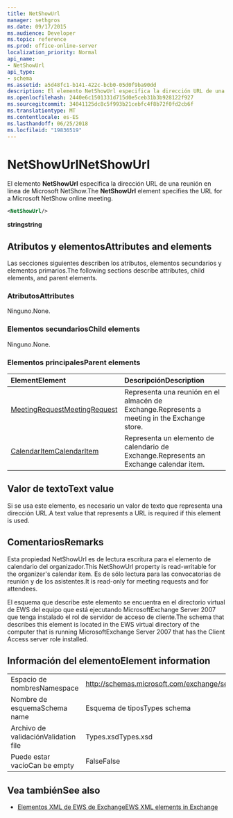 ```yaml
---
title: NetShowUrl
manager: sethgros
ms.date: 09/17/2015
ms.audience: Developer
ms.topic: reference
ms.prod: office-online-server
localization_priority: Normal
api_name:
- NetShowUrl
api_type:
- schema
ms.assetid: a5d48fc1-b141-422c-bcb0-05d0f9ba90dd
description: El elemento NetShowUrl especifica la dirección URL de una reunión en línea de Microsoft NetShow.
ms.openlocfilehash: 2440e6c1501331d715d0e5ceb31b3b928122f927
ms.sourcegitcommit: 34041125dc8c5f993b21cebfc4f8b72f0fd2cb6f
ms.translationtype: MT
ms.contentlocale: es-ES
ms.lasthandoff: 06/25/2018
ms.locfileid: "19836519"
---
```

# <a name="netshowurl"></a><span data-ttu-id="46c17-103">NetShowUrl</span><span class="sxs-lookup"><span data-stu-id="46c17-103">NetShowUrl</span></span>

<span data-ttu-id="46c17-104">El elemento **NetShowUrl** especifica la dirección URL de una reunión en línea de Microsoft NetShow.</span><span class="sxs-lookup"><span data-stu-id="46c17-104">The **NetShowUrl** element specifies the URL for a Microsoft NetShow online meeting.</span></span> 
  
```xml
<NetShowUrl/>
```

 <span data-ttu-id="46c17-105">**string**</span><span class="sxs-lookup"><span data-stu-id="46c17-105">**string**</span></span>
## <a name="attributes-and-elements"></a><span data-ttu-id="46c17-106">Atributos y elementos</span><span class="sxs-lookup"><span data-stu-id="46c17-106">Attributes and elements</span></span>

<span data-ttu-id="46c17-107">Las secciones siguientes describen los atributos, elementos secundarios y elementos primarios.</span><span class="sxs-lookup"><span data-stu-id="46c17-107">The following sections describe attributes, child elements, and parent elements.</span></span>
  
### <a name="attributes"></a><span data-ttu-id="46c17-108">Atributos</span><span class="sxs-lookup"><span data-stu-id="46c17-108">Attributes</span></span>

<span data-ttu-id="46c17-109">Ninguno.</span><span class="sxs-lookup"><span data-stu-id="46c17-109">None.</span></span>
  
### <a name="child-elements"></a><span data-ttu-id="46c17-110">Elementos secundarios</span><span class="sxs-lookup"><span data-stu-id="46c17-110">Child elements</span></span>

<span data-ttu-id="46c17-111">Ninguno.</span><span class="sxs-lookup"><span data-stu-id="46c17-111">None.</span></span>
  
### <a name="parent-elements"></a><span data-ttu-id="46c17-112">Elementos principales</span><span class="sxs-lookup"><span data-stu-id="46c17-112">Parent elements</span></span>

|<span data-ttu-id="46c17-113">**Element**</span><span class="sxs-lookup"><span data-stu-id="46c17-113">**Element**</span></span>|<span data-ttu-id="46c17-114">**Descripción**</span><span class="sxs-lookup"><span data-stu-id="46c17-114">**Description**</span></span>|
|:-----|:-----|
|[<span data-ttu-id="46c17-115">MeetingRequest</span><span class="sxs-lookup"><span data-stu-id="46c17-115">MeetingRequest</span></span>](meetingrequest.md) <br/> |<span data-ttu-id="46c17-116">Representa una reunión en el almacén de Exchange.</span><span class="sxs-lookup"><span data-stu-id="46c17-116">Represents a meeting in the Exchange store.</span></span>  <br/> |
|[<span data-ttu-id="46c17-117">CalendarItem</span><span class="sxs-lookup"><span data-stu-id="46c17-117">CalendarItem</span></span>](calendaritem.md) <br/> |<span data-ttu-id="46c17-118">Representa un elemento de calendario de Exchange.</span><span class="sxs-lookup"><span data-stu-id="46c17-118">Represents an Exchange calendar item.</span></span>  <br/> |
   
## <a name="text-value"></a><span data-ttu-id="46c17-119">Valor de texto</span><span class="sxs-lookup"><span data-stu-id="46c17-119">Text value</span></span>

<span data-ttu-id="46c17-120">Si se usa este elemento, es necesario un valor de texto que representa una dirección URL.</span><span class="sxs-lookup"><span data-stu-id="46c17-120">A text value that represents a URL is required if this element is used.</span></span>
  
## <a name="remarks"></a><span data-ttu-id="46c17-121">Comentarios</span><span class="sxs-lookup"><span data-stu-id="46c17-121">Remarks</span></span>

<span data-ttu-id="46c17-122">Esta propiedad NetShowUrl es de lectura escritura para el elemento de calendario del organizador.</span><span class="sxs-lookup"><span data-stu-id="46c17-122">This NetShowUrl property is read-writable for the organizer's calendar item.</span></span> <span data-ttu-id="46c17-123">Es de sólo lectura para las convocatorias de reunión y de los asistentes.</span><span class="sxs-lookup"><span data-stu-id="46c17-123">It is read-only for meeting requests and for attendees.</span></span>
  
<span data-ttu-id="46c17-124">El esquema que describe este elemento se encuentra en el directorio virtual de EWS del equipo que está ejecutando MicrosoftExchange Server 2007 que tenga instalado el rol de servidor de acceso de cliente.</span><span class="sxs-lookup"><span data-stu-id="46c17-124">The schema that describes this element is located in the EWS virtual directory of the computer that is running MicrosoftExchange Server 2007 that has the Client Access server role installed.</span></span>
  
## <a name="element-information"></a><span data-ttu-id="46c17-125">Información del elemento</span><span class="sxs-lookup"><span data-stu-id="46c17-125">Element information</span></span>

|||
|:-----|:-----|
|<span data-ttu-id="46c17-126">Espacio de nombres</span><span class="sxs-lookup"><span data-stu-id="46c17-126">Namespace</span></span>  <br/> |http://schemas.microsoft.com/exchange/services/2006/types  <br/> |
|<span data-ttu-id="46c17-127">Nombre de esquema</span><span class="sxs-lookup"><span data-stu-id="46c17-127">Schema name</span></span>  <br/> |<span data-ttu-id="46c17-128">Esquema de tipos</span><span class="sxs-lookup"><span data-stu-id="46c17-128">Types schema</span></span>  <br/> |
|<span data-ttu-id="46c17-129">Archivo de validación</span><span class="sxs-lookup"><span data-stu-id="46c17-129">Validation file</span></span>  <br/> |<span data-ttu-id="46c17-130">Types.xsd</span><span class="sxs-lookup"><span data-stu-id="46c17-130">Types.xsd</span></span>  <br/> |
|<span data-ttu-id="46c17-131">Puede estar vacío</span><span class="sxs-lookup"><span data-stu-id="46c17-131">Can be empty</span></span>  <br/> |<span data-ttu-id="46c17-132">False</span><span class="sxs-lookup"><span data-stu-id="46c17-132">False</span></span>  <br/> |
   
## <a name="see-also"></a><span data-ttu-id="46c17-133">Vea también</span><span class="sxs-lookup"><span data-stu-id="46c17-133">See also</span></span>



- [<span data-ttu-id="46c17-134">Elementos XML de EWS de Exchange</span><span class="sxs-lookup"><span data-stu-id="46c17-134">EWS XML elements in Exchange</span></span>](ews-xml-elements-in-exchange.md)

